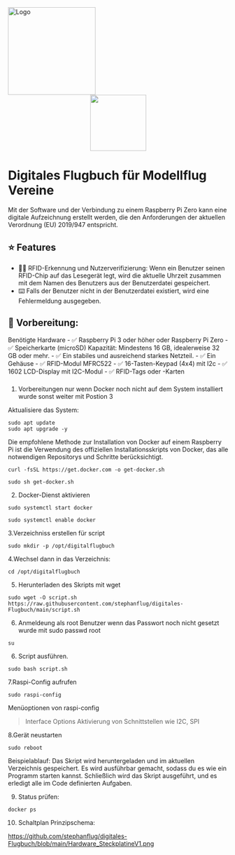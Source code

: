 <img src="[https://github.com/stephanflug/digitales-Flugbuch/blob/main/LOGO.jpg](https://github.com/stephanflug/digitales-Flugbuch/blob/main/Logo/LOGO.jpg)?raw=true" alt="Logo" width="200" height="200"/>


<div align="center" width="100%">
    <img src="./frontend/public/icon.svg" width="128" alt="" />
</div>

# Digitales Flugbuch für Modellflug Vereine

Mit der Software und der Verbindung zu einem Raspberry Pi Zero kann eine digitale Aufzeichnung erstellt werden, die den Anforderungen der aktuellen Verordnung (EU) 2019/947 entspricht.


## ⭐ Features

- 🧑‍💼 RFID-Erkennung und Nutzerverifizierung: Wenn ein Benutzer seinen RFID-Chip auf das Lesegerät legt, wird die aktuelle Uhrzeit    zusammen mit dem Namen des Benutzers aus der Benutzerdatei gespeichert. 
- ⌨️ Falls der Benutzer nicht in der Benutzerdatei existiert, wird eine Fehlermeldung ausgegeben.



## 🔧 Vorbereitung: 

Benötigte Hardware
     - ✅ Raspberry Pi 3 oder höher oder Raspberry Pi Zero
     - ✅ Speicherkarte (microSD) Kapazität: Mindestens 16 GB, idealerweise 32 GB oder mehr.
     - ✅ Ein stabiles und ausreichend starkes Netzteil.
     - ✅ Ein Gehäuse 
     - ✅ RFID-Modul MFRC522
     - ✅ 16-Tasten-Keypad (4x4) mit I2c
     - ✅ 1602 LCD-Display mit I2C-Modul
     - ✅ RFID-Tags oder -Karten

  
###
1. Vorbereitungen nur wenn Docker noch nicht auf dem System installiert wurde sonst weiter mit Postion 3

Aktualisiere das System:
```
sudo apt update
sudo apt upgrade -y
```

Die empfohlene Methode zur Installation von Docker auf einem Raspberry Pi ist die Verwendung des offiziellen Installationsskripts von Docker, das alle notwendigen Repositorys und Schritte berücksichtigt. 
```
curl -fsSL https://get.docker.com -o get-docker.sh
```
```
sudo sh get-docker.sh
```

2. Docker-Dienst aktivieren
```
sudo systemctl start docker
```
```
sudo systemctl enable docker
```
3.Verzeichniss erstellen für script
```
sudo mkdir -p /opt/digitalflugbuch
```
4.Wechsel dann in das Verzeichnis:
```
cd /opt/digitalflugbuch
```


5. Herunterladen des Skripts mit wget
```
sudo wget -O script.sh https://raw.githubusercontent.com/stephanflug/digitales-Flugbuch/main/script.sh
```
6. Anmeldeung als root Benutzer wenn das Passwort noch nicht gesetzt wurde mit sudo passwd root
```
su
```

6. Script ausführen.
```
sudo bash script.sh
```
7.Raspi-Config aufrufen
```
sudo raspi-config
```
Menüoptionen von raspi-config
> Interface Options
>Aktivierung von Schnittstellen wie  I2C, SPI

8.Gerät neustarten
```
sudo reboot
```




Beispielablauf:
Das Skript wird heruntergeladen und im aktuellen Verzeichnis gespeichert.
Es wird ausführbar gemacht, sodass du es wie ein Programm starten kannst.
Schließlich wird das Skript ausgeführt, und es erledigt alle im Code definierten Aufgaben.

9. Status prüfen:
```
docker ps
```

10. Schaltplan Prinzipschema:
 
https://github.com/stephanflug/digitales-Flugbuch/blob/main/Hardware_SteckplatineV1.png
